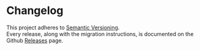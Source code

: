 # Changelog

This project adheres to [Semantic Versioning](http://semver.org).  
Every release, along with the migration instructions, is documented on the Github [Releases](https://github.com/c1495616js/eslint-config-jerry/releases) page.

